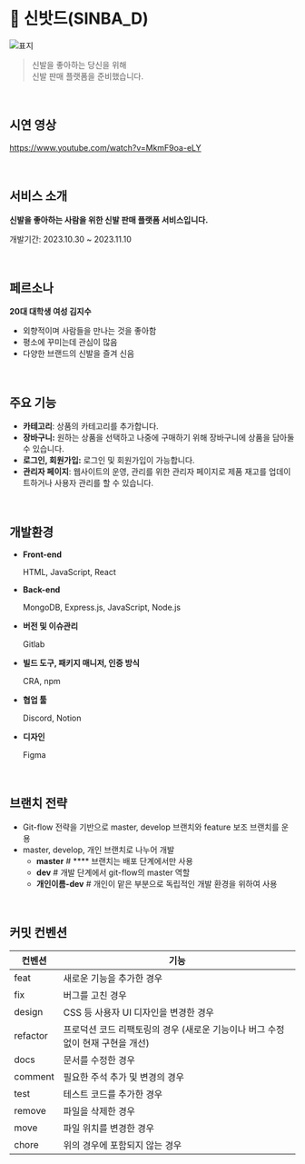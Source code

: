 # 👟 신밧드(SINBA_D)
![표지](https://github.com/hayuuna/Sinba_d/assets/144312023/2109fa46-e05e-40cb-8962-dc5a5844fb5b)
> 신발을 좋아하는 당신을 위해 <br />
신발 판매 플랫폼을 준비했습니다.


 <br />

## 시연 영상
https://www.youtube.com/watch?v=MkmF9oa-eLY


 <br />
 
## 서비스 소개

**신발을 좋아하는 사람을 위한 신발 판매 플랫폼 서비스입니다.**

개발기간: 2023.10.30 ~ 2023.11.10

<br />


## 페르소나


**20대 대학생 여성 김지수**

- 외향적이며 사람들을 만나는 것을 좋아함
- 평소에 꾸미는데 관심이 많음
- 다양한 브랜드의 신발을 즐겨 신음

<br />

## 주요 기능

- **카테고리**: 상품의 카테고리를 추가합니다.
- **장바구니:** 원하는 상품을 선택하고 나중에 구매하기 위해 장바구니에 상품을 담아둘 수 있습니다.
- **로그인, 회원가입:** 로그인 및 회원가입이 가능합니다.
- **관리자 페이지**: 웹사이트의 운영, 관리를 위한 관리자 페이지로 제품 재고를 업데이트하거나 사용자 관리를 할 수 있습니다.


<br />

## 개발환경

- **Front-end**
    
    HTML, JavaScript, React
    
- **Back-end**
    
    MongoDB, Express.js, JavaScript, Node.js
    
- **버전 및 이슈관리**
    
    Gitlab
    
- **빌드 도구, 패키지 매니저, 인증 방식**
    
    CRA, npm
    
- **협업 툴**
    
    Discord, Notion
    
- **디자인**
    
    Figma

<br />

## 브랜치 전략

- Git-flow 전략을 기반으로 master, develop 브랜치와 feature 보조 브랜치를 운용
- master, develop, 개인 브랜치로 나누어 개발
    - **master** # **** 브랜치는 배포 단계에서만 사용
    - **dev** # 개발 단계에서 git-flow의 master 역할
    - **개인이름-dev** # 개인이 맡은 부분으로 독립적인 개발 환경을 위하여 사용
 

<br />

## 커밋 컨벤션
| 컨벤션 | 기능 |
| --- | --- |
| feat | 새로운 기능을 추가한 경우 |
| fix | 버그를 고친 경우 |
| design | CSS 등 사용자 UI 디자인을 변경한 경우 |
| refactor | 프로덕션 코드 리팩토링의 경우 (새로운 기능이나 버그 수정 없이 현재 구현을 개선) |
| docs | 문서를 수정한 경우 |
| comment | 필요한 주석 추가 및 변경의 경우 |
| test | 테스트 코드를 추가한 경우 |
| remove | 파일을 삭제한 경우 |
| move | 파일 위치를 변경한 경우 |
| chore | 위의 경우에 포함되지 않는 경우 |
